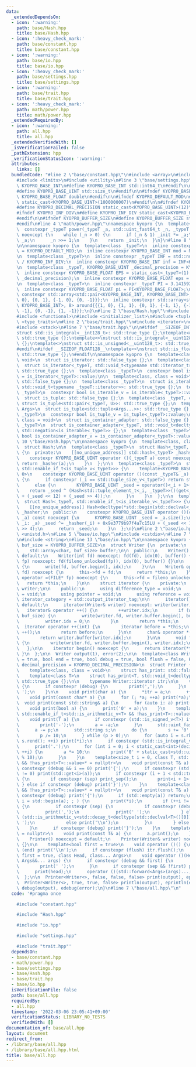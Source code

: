 ```yaml
---
data:
  _extendedDependsOn:
  - icon: ':warning:'
    path: base/Hash.hpp
    title: base/Hash.hpp
  - icon: ':heavy_check_mark:'
    path: base/constant.hpp
    title: base/constant.hpp
  - icon: ':warning:'
    path: base/io.hpp
    title: base/io.hpp
  - icon: ':heavy_check_mark:'
    path: base/settings.hpp
    title: base/settings.hpp
  - icon: ':warning:'
    path: base/trait.hpp
    title: base/trait.hpp
  - icon: ':heavy_check_mark:'
    path: math/power.hpp
    title: math/power.hpp
  _extendedRequiredBy:
  - icon: ':warning:'
    path: all.hpp
    title: all.hpp
  _extendedVerifiedWith: []
  _isVerificationFailed: false
  _pathExtension: hpp
  _verificationStatusIcon: ':warning:'
  attributes:
    links: []
  bundledCode: "#line 2 \"base/constant.hpp\"\n#include <array>\n#include <cstdint>\n\
    #include <limits>\n#include <utility>\n#line 3 \"base/settings.hpp\"\n\n#ifndef\
    \ KYOPRO_BASE_INT\n#define KYOPRO_BASE_INT std::int64_t\n#endif\n\n#ifndef KYOPRO_BASE_UINT\n\
    #define KYOPRO_BASE_UINT std::size_t\n#endif\n\n#ifndef KYOPRO_BASE_FLOAT\n#define\
    \ KYOPRO_BASE_FLOAT double\n#endif\n\n#ifndef KYOPRO_DEFAULT_MOD\n#define KYOPRO_DEFAULT_MOD\
    \ static_cast<KYOPRO_BASE_UINT>(1000000007)\n#endif\n\n#ifndef KYOPRO_DECIMAL_PRECISION\n\
    #define KYOPRO_DECIMAL_PRECISION static_cast<KYOPRO_BASE_UINT>(12)\n#endif\n\n\
    #ifndef KYOPRO_INF_DIV\n#define KYOPRO_INF_DIV static_cast<KYOPRO_BASE_UINT>(3)\n\
    #endif\n\n#ifndef KYOPRO_BUFFER_SIZE\n#define KYOPRO_BUFFER_SIZE static_cast<KYOPRO_BASE_UINT>(2048)\n\
    #endif\n#line 4 \"math/power.hpp\"\nnamespace kyopro {\n  template<class _typeT>\n\
    \  constexpr _typeT power(_typeT _a, std::uint_fast64_t _n, _typeT _init = 1)\
    \ noexcept {\n    while (_n > 0) {\n      if (_n & 1) _init *= _a;\n      _a *=\
    \ _a;\n      _n >>= 1;\n    }\n    return _init;\n  }\n}\n#line 8 \"base/constant.hpp\"\
    \n\nnamespace kyopro {\n  template<class _typeT>\n  inline constexpr _typeT MOD\
    \ = KYOPRO_DEFAULT_MOD;\n  inline constexpr KYOPRO_BASE_INT mod = MOD<KYOPRO_BASE_INT>;\n\
    \n  template<class _typeT>\n  inline constexpr _typeT INF = std::numeric_limits<_typeT>::max()\
    \ / KYOPRO_INF_DIV;\n  inline constexpr KYOPRO_BASE_INT inf = INF<KYOPRO_BASE_INT>;\n\
    \n  template<class _typeT, KYOPRO_BASE_UINT _decimal_precision = KYOPRO_DECIMAL_PRECISION>\n\
    \  inline constexpr KYOPRO_BASE_FLOAT EPS = static_cast<_typeT>(1) / power(static_cast<std::uint_fast64_t>(10),\
    \ _decimal_precision);\n  inline constexpr KYOPRO_BASE_FLOAT eps = EPS<KYOPRO_BASE_FLOAT>;\n\
    \n  template<class _typeT>\n  inline constexpr _typeT PI = 3.14159265358979323846;\n\
    \  inline constexpr KYOPRO_BASE_FLOAT pi = PI<KYOPRO_BASE_FLOAT>;\n\n  inline\
    \ constexpr std::array<std::pair<KYOPRO_BASE_INT, KYOPRO_BASE_INT>, 4> beside{{{1,\
    \ 0}, {0, 1}, {-1, 0}, {0, -1}}};\n  inline constexpr std::array<std::pair<KYOPRO_BASE_INT,\
    \ KYOPRO_BASE_INT>, 8> around{{{1, 0}, {1, 1}, {0, 1}, {-1, 1}, {-1, 0}, {-1,\
    \ -1}, {0, -1}, {1, -1}}};\n}\n#line 2 \"base/Hash.hpp\"\n#include <cstddef>\n\
    #include <functional>\n#include <initializer_list>\n#include <tuple>\n#include\
    \ <type_traits>\n#line 2 \"base/trait.hpp\"\n#include <iterator>\n#include <queue>\n\
    #include <stack>\n#line 7 \"base/trait.hpp\"\n\n#ifdef __SIZEOF_INT128__\ntemplate<>\n\
    struct std::is_integral<__int128_t>: std::true_type {};\ntemplate<>\nstruct std::is_signed<__int128_t>:\
    \ std::true_type {};\ntemplate<>\nstruct std::is_integral<__uint128_t>: std::true_type\
    \ {};\ntemplate<>\nstruct std::is_unsigned<__uint128_t>: std::true_type {};\n\
    #endif\n#ifdef __SIZEOF_FLOAT128__\ntemplate<>\nstruct std::is_floating_point<__float128>:\
    \ std::true_type {};\n#endif\n\nnamespace kyopro {\n  template<class, class =\
    \ void>\n  struct is_iterator: std::false_type {};\n  template<class _typeT>\n\
    \  struct is_iterator<_typeT, std::void_t<typename std::iterator_traits<_typeT>::iterator_category>>:\
    \ std::true_type {};\n  template<class _typeT>\n  constexpr bool is_iterator_v\
    \ = is_iterator<_typeT>::value;\n\n  template<class, class = void>\n  struct is_iterable:\
    \ std::false_type {};\n  template<class _typeT>\n  struct is_iterable<_typeT,\
    \ std::void_t<typename _typeT::iterator>>: std::true_type {};\n  template<class\
    \ _typeT>\n  constexpr bool is_iterable_v = is_iterable<_typeT>::value;\n\n  template<class>\n\
    \  struct is_tuple: std::false_type {};\n  template<class _typeT, class U>\n \
    \ struct is_tuple<std::pair<_typeT, U>>: std::true_type {};\n  template<class...\
    \ Args>\n  struct is_tuple<std::tuple<Args...>>: std::true_type {};\n  template<class\
    \ _typeT>\n  constexpr bool is_tuple_v = is_tuple<_typeT>::value;\n\n  template<class,\
    \ class = void>\n  struct is_container_adapter: std::false_type {};\n  template<class\
    \ _typeT>\n  struct is_container_adapter<_typeT, std::void_t<decltype(std::empty(std::declval<_typeT>()))>>:\
    \ std::negation<is_iterable<_typeT>> {};\n  template<class _typeT>\n  constexpr\
    \ bool is_container_adapter_v = is_container_adapter<_typeT>::value;\n}\n#line\
    \ 10 \"base/Hash.hpp\"\n\nnamespace kyopro {\n  template<class, class = void>\n\
    \  struct Hash;\n\n  template<class _typeT>\n  struct Hash<_typeT, std::enable_if_t<std::is_scalar_v<_typeT>>>\
    \ {\n  private:\n    [[no_unique_address]] std::hash<_typeT> _hashser;\n  public:\n\
    \    constexpr KYOPRO_BASE_UINT operator ()(_typeT a) const noexcept {\n     \
    \ return _hasher(a);\n    }\n  };\n\n  template<class _typeT>\n  struct Hash<_typeT,\
    \ std::enable_if_t<is_tuple_v<_typeT>>> {\n    template<KYOPRO_BASE_UINT _i =\
    \ 0>\n    constexpr KYOPRO_BASE_UINT operator ()(const _typeT& _a) const noexcept\
    \ {\n      if constexpr (_i == std::tuple_size_v<_typeT>) return std::tuple_size_v<_typeT>;\n\
    \      else {\n        KYOPRO_BASE_UINT _seed = operator()<_i + 1>(_a);\n    \
    \    return _seed ^ (Hash<std::tuple_element_t<_i, _typeT>>()(get<_i>(_a)) + 0x9e3779b97f4a7c15LU\
    \ + (_seed << 12) + (_seed >> 4));\n      }\n    }\n  };\n\n  template<class _typeT>\n\
    \  struct Hash<_typeT, std::enable_if_t<is_iterable_v<_typeT>>> {\n  private:\n\
    \    [[no_unique_address]] Hash<decltype(*std::begin(std::declval<_typeT>()))>\
    \ _hasher;\n  public:\n    constexpr KYOPRO_BASE_UINT operator ()(const _typeT&\
    \ _a) const noexcept {\n      KYOPRO_BASE_UINT _seed = _a.size();\n      for (auto&\
    \ _i: _a) _seed ^= _hasher(_i) + 0x9e3779b97f4a7c15LU + (_seed << 12) + (_seed\
    \ >> 4);\n      return _seed;\n    }\n  };\n}\n#line 2 \"base/io.hpp\"\n#include\
    \ <unistd.h>\n#line 5 \"base/io.hpp\"\n#include <cstdio>\n#line 7 \"base/io.hpp\"\
    \n#include <string>\n#line 13 \"base/io.hpp\"\n\nnamespace kyopro {\n  template<KYOPRO_BASE_UINT\
    \ buf_size = KYOPRO_BUFFER_SIZE>\n  struct Writer {\n  private:\n    int fd, idx;\n\
    \    std::array<char, buf_size> buffer;\n\n  public:\n    Writer() noexcept =\
    \ default;\n    Writer(int fd) noexcept: fd(fd), idx(0), buffer() {}\n    Writer(FILE*\
    \ fp) noexcept: fd(fileno_unlocked(fp)), idx(0), buffer() {}\n\n    ~Writer()\
    \ {\n      write(fd, buffer.begin(), idx);\n    }\n\n    Writer& operator =(int\
    \ fd) noexcept {\n      this->fd = fd;\n      return *this;\n    }\n    Writer&\
    \ operator =(FILE* fp) noexcept {\n      this->fd = fileno_unlocked(fp);\n   \
    \   return *this;\n    }\n\n    struct iterator {\n    private:\n      Writer&\
    \ writer;\n\n    public:\n      using difference_type = void;\n      using value_type\
    \ = void;\n      using pointer = void;\n      using reference = void;\n      using\
    \ iterator_category = std::output_iterator_tag;\n\n      iterator() noexcept =\
    \ default;\n      iterator(Writer& writer) noexcept: writer(writer) {}\n\n   \
    \   iterator& operator ++() {\n        ++writer.idx;\n        if (writer.idx ==\
    \ buf_size) {\n          write(writer.fd, writer.buffer.begin(), buf_size);\n\
    \          writer.idx = 0;\n        }\n        return *this;\n      }\n\n    \
    \  iterator operator ++(int) {\n        iterator before = *this;\n        operator\
    \ ++();\n        return before;\n      }\n\n      char& operator *() const {\n\
    \        return writer.buffer[writer.idx];\n      }\n\n      void flush() const\
    \ {\n        write(writer.fd, writer.buffer.begin(), writer.idx);\n      }\n \
    \   };\n\n    iterator begin() noexcept {\n      return iterator(*this);\n   \
    \ }\n  };\n\n  Writer output(1), error(2);\n\n  template<class Writer, bool sep\
    \ = true, bool end = true, bool debug = true, bool flush = false, KYOPRO_BASE_UINT\
    \ decimal_precision = KYOPRO_DECIMAL_PRECISION>\n  struct Printer {\n  private:\n\
    \    template<class, class = void>\n    struct has_print: std::false_type {};\n\
    \    template<class T>\n    struct has_print<T, std::void_t<decltype(T::print)>>:\
    \ std::true_type {};\n\n    typename Writer::iterator itr;\n\n    void print_sep()\
    \ {\n      if constexpr (debug) {\n        print(',');\n      }\n      print('\
    \ ');\n    }\n\n    void print(char a) {\n      *itr = a;\n      ++itr;\n    }\n\
    \    void print(const char* a) {\n      for (; *a; ++a) print(*a);\n    }\n  \
    \  void print(const std::string& a) {\n      for (auto i: a) print(i);\n    }\n\
    \    void print(bool a) {\n      print('0' + a);\n    }\n    template<class T,\
    \ std::enable_if_t<std::is_arithmetic_v<T> && !has_print<T>::value>* = nullptr>\n\
    \    void print(T a) {\n      if constexpr (std::is_signed_v<T>) if (a < 0) {\n\
    \        print('-');\n        a = -a;\n      }\n      std::uint_fast64_t p = a;\n\
    \      a -= p;\n      std::string s;\n      do {\n        s += '0' + p % 10;\n\
    \        p /= 10;\n      } while (p > 0);\n      for (auto i = s.rbegin(); i !=\
    \ s.rend(); ++i) print(*i);\n      if constexpr (std::is_integral_v<T>) return;\n\
    \      print('.');\n      for (int i = 0; i < static_cast<int>(decimal_precision);\
    \ ++i) {\n        a *= 10;\n        print('0' + static_cast<std::uint_fast64_t>(a)\
    \ % 10);\n      }\n    }\n    template<size_t i = 0, class T, std::enable_if_t<is_tuple_v<T>\
    \ && !has_print<T>::value>* = nullptr>\n    void print(const T& a) {\n      if\
    \ constexpr (debug && i == 0) print('{');\n      if constexpr (std::tuple_size_v<T>\
    \ != 0) print(std::get<i>(a));\n      if constexpr (i + 1 < std::tuple_size_v<T>)\
    \ {\n        if constexpr (sep) print_sep();\n        print<i + 1>(a);\n     \
    \ } else if constexpr (debug) print('}');\n    }\n    template<class T, std::enable_if_t<is_iterable_v<T>\
    \ && !has_print<T>::value>* = nullptr>\n    void print(const T& a) {\n      if\
    \ constexpr (debug) print('{');\n      if (std::empty(a)) return;\n      for (auto\
    \ i = std::begin(a); ; ) {\n        print(*i);\n        if (++i != std::end(a))\
    \ {\n          if constexpr (sep) {\n            if constexpr (debug) {\n    \
    \          print(',');\n              print(' ');\n            } else if constexpr\
    \ (std::is_arithmetic_v<std::decay_t<decltype(std::declval<T>()[0])>>) print('\
    \ ');\n            else print('\\n');\n          }\n        } else break;\n  \
    \    }\n      if constexpr (debug) print('}');\n    }\n    template<class T, std::enable_if_t<has_print<T>::value>*\
    \ = nullptr>\n    void print(const T& a) {\n      a.print();\n    }\n\n  public:\n\
    \    Printer() noexcept = default;\n    Printer(Writer& writer) noexcept: itr(writer.begin())\
    \ {}\n\n    template<bool first = true>\n    void operator ()() {\n      if constexpr\
    \ (end) print('\\n');\n      if constexpr (flush) itr.flush();\n    }\n    template<bool\
    \ first = true, class Head, class... Args>\n    void operator ()(Head&& head,\
    \ Args&&... args) {\n      if constexpr (debug && first) {\n        print('#');\n\
    \        print(' ');\n      }\n      if constexpr (sep && !first) print_sep();\n\
    \      print(head);\n      operator ()(std::forward<Args>(args)...);\n    }\n\
    \  };\n\n  Printer<Writer<>, false, false, false> print(output), eprint(error);\n\
    \  Printer<Writer<>, true, true, false> println(output), eprintln(error);\n  Printer<Writer<>>\
    \ debug(output), edebug(error);\n}\n#line 7 \"base/all.hpp\"\n"
  code: '#pragma once

    #include "constant.hpp"

    #include "Hash.hpp"

    #include "io.hpp"

    #include "settings.hpp"

    #include "trait.hpp"'
  dependsOn:
  - base/constant.hpp
  - math/power.hpp
  - base/settings.hpp
  - base/Hash.hpp
  - base/trait.hpp
  - base/io.hpp
  isVerificationFile: false
  path: base/all.hpp
  requiredBy:
  - all.hpp
  timestamp: '2022-03-06 23:05:41+09:00'
  verificationStatus: LIBRARY_NO_TESTS
  verifiedWith: []
documentation_of: base/all.hpp
layout: document
redirect_from:
- /library/base/all.hpp
- /library/base/all.hpp.html
title: base/all.hpp
---
```

